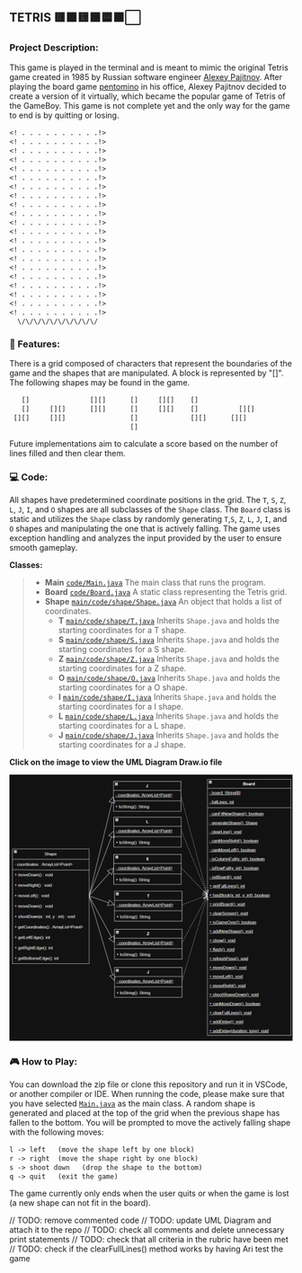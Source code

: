 ## TETRIS 🟥🟧🟨🟩🟦🟪⬜

### Project Description:
This game is played in the terminal and is meant to mimic the original Tetris game created in 1985 by Russian software engineer [Alexey Pajitnov](<https://www.britannica.com/biography/Alexey-Pajitnov>). After playing the board game [pentomino](<https://web.ma.utexas.edu/users/smmg/archive/1997/radin.html>) in his office, Alexey Pajitnov decided to create a version of it virtually, which became the popular game of Tetris of the GameBoy. This game is not complete yet and the only way for the game to end is by quitting or losing.
```
<! . . . . . . . . . .!>
<! . . . . . . . . . .!>  
<! . . . . . . . . . .!>
<! . . . . . . . . . .!>
<! . . . . . . . . . .!>
<! . . . . . . . . . .!>
<! . . . . . . . . . .!>
<! . . . . . . . . . .!>
<! . . . . . . . . . .!>
<! . . . . . . . . . .!>
<! . . . . . . . . . .!>
<! . . . . . . . . . .!>
<! . . . . . . . . . .!>
<! . . . . . . . . . .!>
<! . . . . . . . . . .!>
<! . . . . . . . . . .!>
<! . . . . . . . . . .!>
<! . . . . . . . . . .!>
<! . . . . . . . . . .!>
<! . . . . . . . . . .!>
<! . . . . . . . . . .!>
  \/\/\/\/\/\/\/\/\/\/
```

### 🔎 Features:
There is a grid composed of characters that represent the boundaries of the game and the shapes that are manipulated. A block is represented by "[]". The following shapes may be found in the game.
```
   []               [][]      []     [][]    []     
   []     [][]      [][]      []     [][]    []          [][]
 [][]     [][]                []             [][]      [][]
                              []
```
Future implementations aim to calculate a score based on the number of lines filled and then clear them.

### 💻 Code:
All shapes have predetermined coordinate positions in the grid. The `T`, `S`, `Z`, `L`, `J`, `I`, and `O` shapes are all subclasses of the `Shape` class. The `Board` class is static and utilizes the `Shape` class by randomly generating `T`,`S`, `Z`, `L`, `J`, `I`, and `O` shapes and manipulating the one that is actively falling. The game uses exception handling and analyzes the input provided by the user to ensure smooth gameplay.

__Classes:__
 > - **Main** [`code/Main.java`](<https://github.com/derp00monsta/Tetris/blob/main/code/Main.java>) The main class that runs the program.
 > - **Board** [`code/Board.java`](<https://github.com/derp00monsta/Tetris/blob/main/code/Board.java>) A static class representing the Tetris grid.
 > - **Shape** [`main/code/shape/Shape.java`](<https://github.com/derp00monsta/Tetris/blob/main/code/shapes/Shape.java>) An object that holds a list of coordinates.
 >   - **T** [`main/code/shape/T.java`](<https://github.com/derp00monsta/Tetris/blob/main/code/shapes/T.java>) Inherits `Shape.java` and holds the starting coordinates for a T shape.
 >   - **S** [`main/code/shape/S.java`](<https://github.com/derp00monsta/Tetris/blob/main/code/shapes/S.java>) Inherits `Shape.java` and holds the starting coordinates for a S shape.
 >   - **Z** [`main/code/shape/Z.java`](<https://github.com/derp00monsta/Tetris/blob/main/code/shapes/Z.java>) Inherits `Shape.java` and holds the starting coordinates for a Z shape.
 >   - **O** [`main/code/shape/O.java`](<https://github.com/derp00monsta/Tetris/blob/main/code/shapes/O.java>) Inherits `Shape.java` and holds the starting coordinates for a O shape.
 >   - **I** [`main/code/shape/I.java`](<https://github.com/derp00monsta/Tetris/blob/main/code/shapes/I.java>) Inherits `Shape.java` and holds the starting coordinates for a I shape.
 >   - **L** [`main/code/shape/L.java`](<https://github.com/derp00monsta/Tetris/blob/main/code/shapes/L.java>) Inherits `Shape.java` and holds the starting coordinates for a L shape. 
 >   - **J** [`main/code/shape/J.java`](<https://github.com/derp00monsta/Tetris/blob/main/code/shapes/J.java>) Inherits `Shape.java` and holds the starting coordinates for a J shape.

 **Click on the image to view the UML Diagram Draw.io file**

 [<img src=UML.png>](<https://drive.google.com/file/d/1aZk0wBqmtG04Wr5Ft8qcC6oOq2NXwp34/view?usp=sharing>)

### 🎮 How to Play:
You can download the zip file or clone this repository and run it in VSCode, or another compiler or IDE. When running the code, please make sure that you have selected [`Main.java`](<https://github.com/derp00monsta/Tetris/blob/main/code/Main.java>) as the main class. A random shape is generated and placed at the top of the grid when the previous shape has fallen to the bottom. You will be prompted to move the actively falling shape with the following moves: 
```
l -> left   (move the shape left by one block)
r -> right  (move the shape right by one block)
s -> shoot down   (drop the shape to the bottom)
q -> quit   (exit the game)
```
The game currently only ends when the user quits or when the game is lost (a new shape can not fit in the board).

// TODO: remove commented code
// TODO: update UML Diagram and attach it to the repo
// TODO: check all comments and delete unnecessary print statements
// TODO: check that all criteria in the rubric have been met
// TODO: check if the clearFullLines() method works by having Ari test the game
